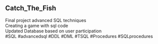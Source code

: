 __Catch_The_Fish__
--------------------------------------------------------------------------------------

Final project advanced SQL techniques  
Creating a game with sql code  
Updated Database based on user participation  
#SQL #advancedsql #DDL #DML #TSQL #Procedures #SQLprocedures
